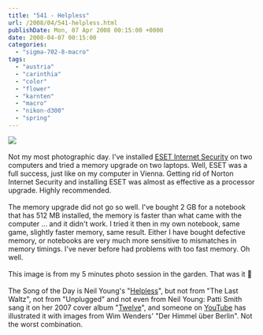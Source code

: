 ```yaml
---
title: "541 - Helpless"
url: /2008/04/541-helpless.html
publishDate: Mon, 07 Apr 2008 00:15:00 +0000
date: 2008-04-07 00:15:00
categories: 
  - "sigma-702-8-macro"
tags: 
  - "austria"
  - "carinthia"
  - "color"
  - "flower"
  - "karnten"
  - "macro"
  - "nikon-d300"
  - "spring"
---
```

<a href="https://d25zfm9zpd7gm5.cloudfront.net/1200x1200/2008/20080406_164757_ps.jpg" target="_blank"><img src="https://d25zfm9zpd7gm5.cloudfront.net/0600x0600/2008/20080406_164757_ps.jpg"/></a><br/><br/>Not my most photographic day. I've installed <a href="http://www.eset.com/" target="_blank">ESET Internet Security</a> on two computers and tried a memory upgrade on two laptops. Well, ESET was a full success, just like on my computer in Vienna. Getting rid of Norton Internet Security and installing ESET was almost as effective as a processor upgrade. Highly recommended.<br/><br/>The memory upgrade did not go so well. I've bought 2 GB for a notebook that has 512 MB installed, the memory is faster than what came with the computer ... and it didn't work. I tried it then in my own notebook, same game, slightly faster memory, same result. Either I have bought defective memory, or notebooks are very much more sensitive to mismatches in memory timings. I've never before had problems with too fast memory. Oh well.<br/><br/>This image is from my 5 minutes photo session in the garden. That was it 🙂<br/><br/>The Song of the Day is Neil Young's "<a href="http://www.lyricstime.com/neil-young-helpless-lyrics.html" target="_blank">Helpless</a>", but not from "The Last Waltz", not from "Unplugged" and not even from Neil Young: Patti Smith sang it on her 2007 cover album "<a href="http://www.amazon.com/Twelve-Patti-Smith/dp/B000NDEXIE" target="_blank">Twelve</a>", and someone on <a href="http://www.youtube.com/watch?v=kSCuZYRXM0g" target="_blank">YouTube</a> has illustrated it with images from Wim Wenders' "Der Himmel über Berlin". Not the worst combination.
